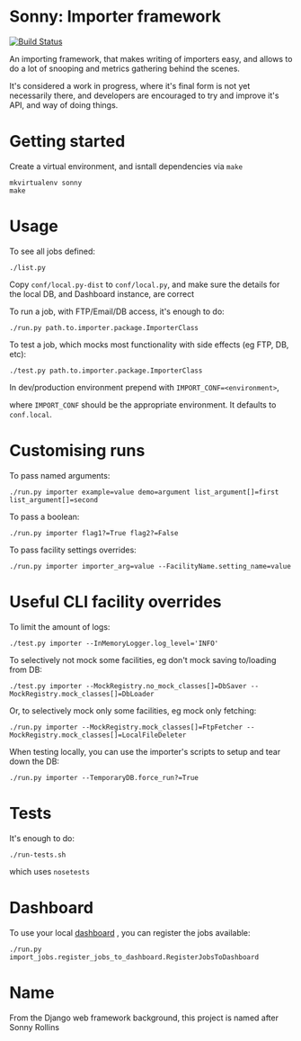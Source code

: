 Sonny: Importer framework
====
[![Build Status](https://travis-ci.com/tangentlabs/sonny.svg?token=ufE8NVayL3qNDrGK8J3z&branch=develop)](https://travis-ci.com/tangentlabs/sonny)

An importing framework, that makes writing of importers easy, and allows to do
a lot of snooping and metrics gathering behind the scenes.

It's considered a work in progress, where it's final form is not yet
necessarily there, and developers are encouraged to try and improve it's API,
and way of doing things.


Getting started
====

Create a virtual environment, and isntall dependencies via ``make``

```shell
mkvirtualenv sonny
make
```

Usage
====

To see all jobs defined:

```shell
./list.py
```

Copy `conf/local.py-dist` to `conf/local.py`, and make sure the details for the
local DB, and Dashboard instance, are correct

To run a job, with FTP/Email/DB access, it's enough to do:

```shell
./run.py path.to.importer.package.ImporterClass
```

To test a job, which mocks most functionality with side effects (eg FTP, DB, etc):

```shell
./test.py path.to.importer.package.ImporterClass
```

In dev/production environment prepend with `IMPORT_CONF=<environment>`,

where `IMPORT_CONF` should be the appropriate environment. It defaults to
`conf.local`.


Customising runs
====

To pass named arguments:

```shell
./run.py importer example=value demo=argument list_argument[]=first list_argument[]=second
```

To pass a boolean:

```shell
./run.py importer flag1?=True flag2?=False
```

To pass facility settings overrides:

```shell
./run.py importer importer_arg=value --FacilityName.setting_name=value
```


Useful CLI facility overrides
====

To limit the amount of logs:

```shell
./test.py importer --InMemoryLogger.log_level='INFO'
```

To selectively not mock some facilities, eg don't mock saving to/loading from DB:

```shell
./test.py importer --MockRegistry.no_mock_classes[]=DbSaver --MockRegistry.mock_classes[]=DbLoader
```

Or, to selectively mock only some facilities, eg mock only fetching:

```shell
./run.py importer --MockRegistry.mock_classes[]=FtpFetcher --MockRegistry.mock_classes[]=LocalFileDeleter
```

When testing locally, you can use the importer's scripts to setup and tear down
the DB:

```shell
./run.py importer --TemporaryDB.force_run?=True
```


Tests
====

It's enough to do:

```shell
./run-tests.sh
```

which uses `nosetests`


Dashboard
====

To use your local [dashboard](http://github.com/tangentlabs/sonny-dashboard) , you can register the jobs available:

```shell
./run.py import_jobs.register_jobs_to_dashboard.RegisterJobsToDashboard
```


Name
====

From the Django web framework background, this project is named after Sonny Rollins
